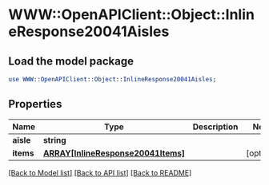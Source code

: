# WWW::OpenAPIClient::Object::InlineResponse20041Aisles

## Load the model package
```perl
use WWW::OpenAPIClient::Object::InlineResponse20041Aisles;
```

## Properties
Name | Type | Description | Notes
------------ | ------------- | ------------- | -------------
**aisle** | **string** |  | 
**items** | [**ARRAY[InlineResponse20041Items]**](InlineResponse20041Items.md) |  | [optional] 

[[Back to Model list]](../README.md#documentation-for-models) [[Back to API list]](../README.md#documentation-for-api-endpoints) [[Back to README]](../README.md)


